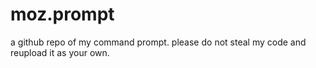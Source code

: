 # moz.prompt
a github repo of my command prompt.
please do not steal my code and reupload it as your own.
